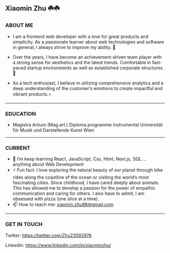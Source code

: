## Xiaomin Zhu ☘️☘️

### ABOUT ME

- I am a frontend web developer with a love for great products and simplicity. As a passionate learner about web technologies and software in general, I always strive to improve my ability. 🎈

- Over the years, I have become an achievement-driven team player with a strong sense for aesthetics and the latest trends. Comfortable in fast-paced startup environments as well as established corporate structures.🍄

- As a tech enthusiast, I believe in utilizing comprehensive analytics and a deep understanding of the customer’s emotions to create impactful and vibrant products.⭐️


<hr />

### EDUCATION

- Magistra Artium (Mag.art.) Diploma programme Instrumental 
Universität für Musik und Darstellende Kunst Wien

<hr />

### CURRENT

- 🌱  I’m keep learning React, JavaScript, Css, Html, Next.js, SQL ... anything about Web Development
- ⚡  Fun fact: I love exploring the natural beauty of our planet through bike rides along the coastline of the ocean or visiting the world’s most fascinating cities. Since childhood, I have cared deeply about animals. This has allowed me to develop a passion for the power of empathic communication and caring for others. I also have to admit, I am obsessed with pizza (one slice at a time).
- 📫  How to reach me: xiaomin.zhu88@gmail.com

<hr />

### GET IN TOUCH

Twitter: https://twitter.com/Zhu23592976

LinkedIn: https://www.linkedin.com/in/xiaominzhu/
